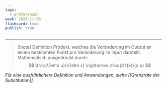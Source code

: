 ```yaml
---
tags:
  - präferenzen
week: 2023-11-06
flashcard: true
publish: true
---
```

***

> [!note] Definition
> Produkt, welches die Veränderung im Output an einem bestimmten Punkt pro Veränderung im Input darstellt. Mathematisch ausgedrückt durch:
> $$
>\frac{\Delta u}{\Delta x} \rightarrow \frac{d f(x)}{d x}
>$$

*Für eine ausführlichere Definition und Anwendungen, siehe [[Grenzrate der Substitution]].*
